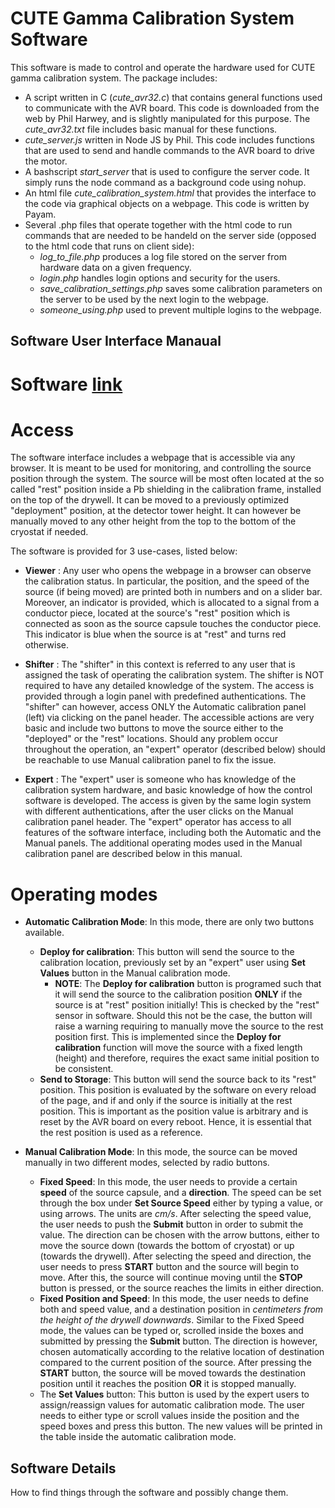 # CUTE Gamma Calibration System Software
This software is made to control and operate the hardware used for CUTE gamma calibration system. The package includes: 

* A script written in C (_cute_avr32.c_) that contains general functions used to communicate with the AVR board. This code is downloaded from the web by Phil Harwey, and is slightly manipulated for this purpose. The _cute_avr32.txt_ file includes basic manual for these functions.
* _cute_server.js_ written in Node JS by Phil. This code includes functions that are used to send and handle commands to the AVR board to drive the motor. 
* A bashscript _start_server_ that is used to configure the server code. It simply runs the node command as a background code using nohup. 
* An html file _cute_calibration_system.html_ that provides the interface to the code via graphical objects on a webpage. This code is written by Payam. 
* Several .php files that operate together with the html code to run commands that are needed to be handeld on the server side (opposed to the html code that runs on client side): 
	* _log_to_file.php_ produces a log file stored on the server from hardware data on a given frequency.
	* _login.php_ handles login options and security for the users.
	* _save_calibration_settings.php_ saves some calibration parameters on the server to be used by the next login to the webpage. 
	* _someone_using.php_ used to prevent multiple logins to the webpage. 

## Software User Interface Manaual 

# Software [link](http://130.15.24.84/cute_calibration_system.html)

# Access
The software interface includes a webpage that is accessible via any browser. It is meant to be used for monitoring, and controlling the source position through the system. The source will be most often located at the so called "rest" position inside a Pb shielding in the calibration frame, installed on the top of the drywell. It can be moved to a previously optimized "deployment" position, at the detector tower height. It can however be manually moved to any other height from the top to the bottom of the cryostat if needed. 

The software is provided for 3 use-cases, listed below: 

* **Viewer** : Any user who opens the webpage in a browser can observe the calibration status. In particular, the position, and the speed of the source (if being moved) are printed both in numbers and on a slider bar. Moreover, an indicator is provided, which is allocated to a signal from a conductor piece, located at the source's "rest" position which is connected as soon as the source capsule touches the conductor piece. This indicator is blue when the source is at "rest" and turns red otherwise.  

* **Shifter** : The "shifter" in this context is referred to any user that is assigned the task of operating the calibration system. The shifter is NOT required to have any detailed knowledge of the system. The access is provided through a login panel with predefined authentications. The "shifter" can however, access ONLY the Automatic calibration panel (left) via clicking on the panel header. The accessible actions are very basic and include two buttons to move the source either to the "deployed" or the "rest" locations. Should any problem occur throughout the operation, an "expert" operator (described below) should be reachable to use Manual calibration panel to fix the issue. 

* **Expert** : The "expert" user is someone who has knowledge of the calibration system hardware, and basic knowledge of how the control software is developed. The access is given by the same login system with different authentications, after the user clicks on the Manual calibration panel header. The "expert" operator has access to all features of the software interface, including both the Automatic and the Manual panels. The additional operating modes used in the Manual calibration panel are described below in this manual. 

# Operating modes

* **Automatic Calibration Mode**: In this mode, there are only two buttons available. 
	* **Deploy for calibration**: This button will send the source to the calibration location, previously set by an "expert" user using **Set Values** button in the Manual calibration mode. 
		* **NOTE**: The **Deploy for calibration** button is programed such that it will send the source to the calibration position **ONLY** if the source is at "rest" position initially! This is checked by the "rest" sensor in software. Should this not be the case, the button will raise a warning requiring to manually move the source to the rest position first. This is implemented since the **Deploy for calibration** function will move the source with a fixed length (height) and therefore, requires the exact same initial position to be consistent.  
	* **Send to Storage**: This button will send the source back to its "rest" position. This position is evaluated by the software on every reload of the page, and if and only if the source is initially at the rest position. This is important as the position value is arbitrary and is reset by the AVR board on every reboot. Hence, it is essential that the rest position is used as a reference. 

* **Manual Calibration Mode**: In this mode, the source can be moved manually in two different modes, selected by radio buttons. 
	* **Fixed Speed**: In this mode, the user needs to provide a certain **speed** of the source capsule, and a **direction**. The speed can be set through the box under **Set Source Speed** either by typing a value, or using arrows. The units are _cm/s_. After selecting the speed value, the user needs to push the **Submit** button in order to submit the value. The direction can be chosen with the arrow buttons, either to move the source down (towards the bottom of cryostat) or up (towards the drywell). After selecting the speed and direction, the user needs to press **START** button and the source will begin to move. After this, the source will continue moving until the **STOP** button is pressed, or the source reaches the limits in either direction.
	* **Fixed Position and Speed**: In this mode, the user needs to define both and speed value, and a destination position in _centimeters from the height of the drywell downwards_. Similar to the Fixed Speed mode, the values can be typed or, scrolled inside the boxes and submitted by pressing the **Submit** button. The direction is however, chosen automatically according to the relative location of destination compared to the current position of the source. After pressing the **START** button, the source will be moved towards the destination position until it reaches the position **OR** it is stopped manually. 
	* The **Set Values** button: This button is used by the expert users to assign/reassign values for automatic calibration mode. The user needs to either type or scroll values inside the position and the speed boxes and press this button. The new values will be printed in the table inside the automatic calibration mode.
	

	
## Software Details 

How to find things through the software and possibly change them.
